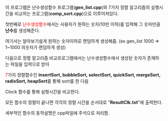 이 프로그램은 난수생성함수 프로그램(**gen_list.cpp**)와 7가지 정렬 알고리즘의 실행시간을 비교하는 프로그램(**comp_sort.cpp**)으로 이루어져있다.

첫번째로 <span style="color:red">난수생성함수</span>에서는 사용자가 원하는 숫자(10만 이하)를 입력해 그 숫자만큼 **난수**를 생성해준다.

여기서는 알아보기쉽게 원하는 숫자이하로 랜덤하게 생성해줌. (ex gen_list 1000 => 1~1000 의숫자가 랜덤하게 생성) 

다음으로 정렬 알고리즘 비교프로그램에서는 난수생성함수에서 생성된 숫자가 존재하는 파일을 입력으로 받아 

<span style="color:red">7</span>가지 정렬함수인 **insertSort, bubbleSort, selectSort, quickSort, mergeSort, radixSort, heapSort**를 통해 sort를 한 다음

Clock 함수를 통해 실행시간을 비교한다. 

모든 함수의 정렬이 끝나면 각각의 정렬 시간을 순서대로 "**ResultClk.txt**"에 출력한다.

세부적인 함수의 동작설명은 cpp파일에 주석으로 처리함.
